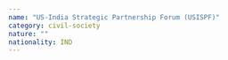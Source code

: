 ```yaml
---
name: "US-India Strategic Partnership Forum (USISPF)"
category: civil-society
nature: ""
nationality: IND
---
```

    